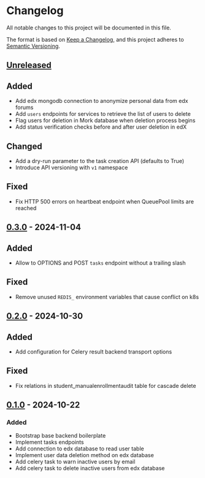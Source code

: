 # Changelog

All notable changes to this project will be documented in this file.

The format is based on [Keep a Changelog](https://keepachangelog.com/en/1.0.0/),
and this project adheres to
[Semantic Versioning](https://semver.org/spec/v2.0.0.html).

## [Unreleased]

## Added

- Add edx mongodb connection to anonymize personal data from edx forums
- Add `users` endpoints for services to retrieve the list of users to delete
- Flag users for deletion in Mork database when deletion process begins
- Add status verification checks before and after user deletion in edX

## Changed

- Add a dry-run parameter to the task creation API (defaults to True)
- Introduce API versioning with `v1` namespace

## Fixed

- Fix HTTP 500 errors on heartbeat endpoint when QueuePool limits are reached

## [0.3.0] - 2024-11-04

## Added

- Allow to OPTIONS and POST `tasks` endpoint without a trailing slash

## Fixed

- Remove unused `REDIS_` environment variables that cause conflict on k8s

## [0.2.0] - 2024-10-30

## Added

- Add configuration for Celery result backend transport options

## Fixed

- Fix relations in student_manualenrollmentaudit table for cascade delete

## [0.1.0] - 2024-10-22

### Added

- Bootstrap base backend boilerplate
- Implement tasks endpoints
- Add connection to edx database to read user table
- Implement user data deletion method on edx database
- Add celery task to warn inactive users by email
- Add celery task to delete inactive users from edx database

[unreleased]: https://github.com/openfun/mork/compare/v0.3.0...main
[0.3.0]: https://github.com/openfun/mork/compare/v0.2.0...v0.3.0
[0.2.0]: https://github.com/openfun/mork/compare/v0.1.0...v0.2.0
[0.1.0]: https://github.com/openfun/mork/compare/1e60ac8...v0.1.0
